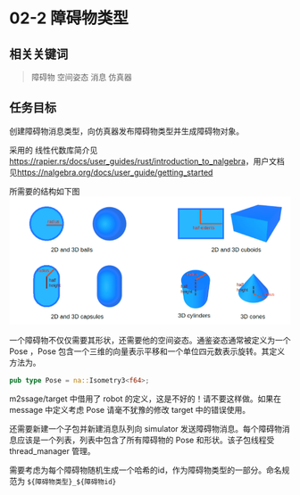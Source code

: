 # 02-2 障碍物类型

## 相关关键词

> 障碍物 空间姿态 消息 仿真器

## 任务目标

创建障碍物消息类型，向仿真器发布障碍物类型并生成障碍物对象。

采用的 线性代数库简介见 <https://rapier.rs/docs/user_guides/rust/introduction_to_nalgebra>，用户文档见<https://nalgebra.org/docs/user_guide/getting_started>

所需要的结构如下图
![图 0](images/%E7%A2%B0%E6%92%9E%E7%89%A9.png)  

一个障碍物不仅仅需要其形状，还需要他的空间姿态。通鉴姿态通常被定义为一个 Pose ，Pose 包含一个三维的向量表示平移和一个单位四元数表示旋转。其定义方法为。

```rust
pub type Pose = na::Isometry3<f64>;
```

m2ssage/target 中借用了 robot 的定义，这是不好的！请不要这样做。如果在 message 中定义考虑 Pose 请毫不犹豫的修改 target 中的错误使用。

还需要新建一个子包并新建消息队列向 simulator 发送障碍物消息。每个障碍物消息应该是一个列表，列表中包含了所有障碍物的 Pose 和形状。该子包线程受 thread_manager 管理。

需要考虑为每个障碍物随机生成一个哈希的id，作为障碍物类型的一部分。命名规范为 `${障碍物类型}_${障碍物id}`

